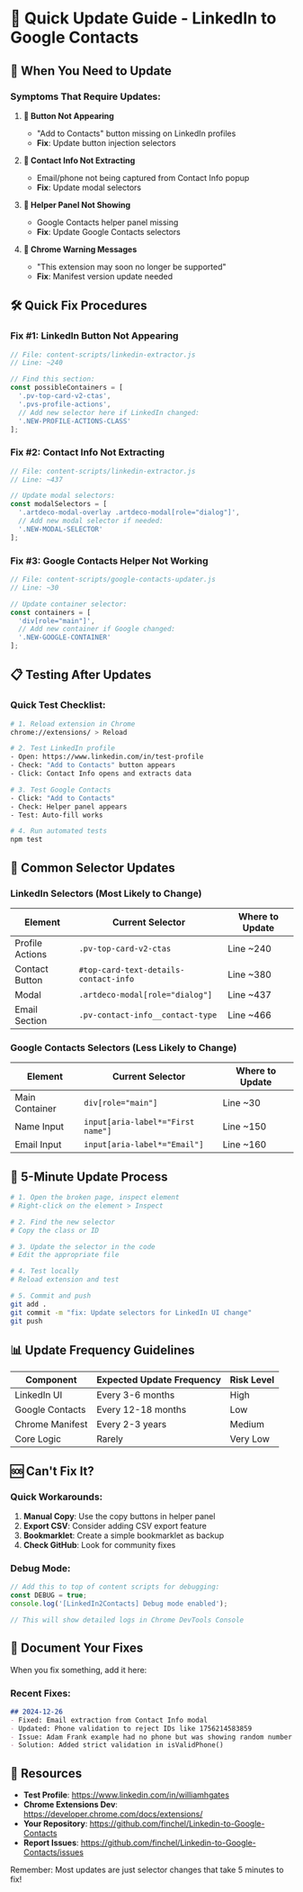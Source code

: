 # 🔄 Quick Update Guide - LinkedIn to Google Contacts

## 🚨 When You Need to Update

### Symptoms That Require Updates:

1. **🔴 Button Not Appearing**
   - "Add to Contacts" button missing on LinkedIn profiles
   - **Fix**: Update button injection selectors

2. **🔴 Contact Info Not Extracting**
   - Email/phone not being captured from Contact Info popup
   - **Fix**: Update modal selectors

3. **🔴 Helper Panel Not Showing**
   - Google Contacts helper panel missing
   - **Fix**: Update Google Contacts selectors

4. **🔴 Chrome Warning Messages**
   - "This extension may soon no longer be supported"
   - **Fix**: Manifest version update needed

## 🛠️ Quick Fix Procedures

### Fix #1: LinkedIn Button Not Appearing
```javascript
// File: content-scripts/linkedin-extractor.js
// Line: ~240

// Find this section:
const possibleContainers = [
  '.pv-top-card-v2-ctas',
  '.pvs-profile-actions',
  // Add new selector here if LinkedIn changed:
  '.NEW-PROFILE-ACTIONS-CLASS'
];
```

### Fix #2: Contact Info Not Extracting
```javascript
// File: content-scripts/linkedin-extractor.js
// Line: ~437

// Update modal selectors:
const modalSelectors = [
  '.artdeco-modal-overlay .artdeco-modal[role="dialog"]',
  // Add new modal selector if needed:
  '.NEW-MODAL-SELECTOR'
];
```

### Fix #3: Google Contacts Helper Not Working
```javascript
// File: content-scripts/google-contacts-updater.js
// Line: ~30

// Update container selector:
const containers = [
  'div[role="main"]',
  // Add new container if Google changed:
  '.NEW-GOOGLE-CONTAINER'
];
```

## 📋 Testing After Updates

### Quick Test Checklist:
```bash
# 1. Reload extension in Chrome
chrome://extensions/ > Reload

# 2. Test LinkedIn profile
- Open: https://www.linkedin.com/in/test-profile
- Check: "Add to Contacts" button appears
- Click: Contact Info opens and extracts data

# 3. Test Google Contacts
- Click: "Add to Contacts" 
- Check: Helper panel appears
- Test: Auto-fill works

# 4. Run automated tests
npm test
```

## 🔧 Common Selector Updates

### LinkedIn Selectors (Most Likely to Change)
| Element | Current Selector | Where to Update |
|---------|-----------------|-----------------|
| Profile Actions | `.pv-top-card-v2-ctas` | Line ~240 |
| Contact Button | `#top-card-text-details-contact-info` | Line ~380 |
| Modal | `.artdeco-modal[role="dialog"]` | Line ~437 |
| Email Section | `.pv-contact-info__contact-type` | Line ~466 |

### Google Contacts Selectors (Less Likely to Change)
| Element | Current Selector | Where to Update |
|---------|-----------------|-----------------|
| Main Container | `div[role="main"]` | Line ~30 |
| Name Input | `input[aria-label*="First name"]` | Line ~150 |
| Email Input | `input[aria-label*="Email"]` | Line ~160 |

## 🚀 5-Minute Update Process

```bash
# 1. Open the broken page, inspect element
# Right-click on the element > Inspect

# 2. Find the new selector
# Copy the class or ID

# 3. Update the selector in the code
# Edit the appropriate file

# 4. Test locally
# Reload extension and test

# 5. Commit and push
git add .
git commit -m "fix: Update selectors for LinkedIn UI change"
git push
```

## 📊 Update Frequency Guidelines

| Component | Expected Update Frequency | Risk Level |
|-----------|--------------------------|------------|
| LinkedIn UI | Every 3-6 months | High |
| Google Contacts | Every 12-18 months | Low |
| Chrome Manifest | Every 2-3 years | Medium |
| Core Logic | Rarely | Very Low |

## 🆘 Can't Fix It?

### Quick Workarounds:
1. **Manual Copy**: Use the copy buttons in helper panel
2. **Export CSV**: Consider adding CSV export feature
3. **Bookmarklet**: Create a simple bookmarklet as backup
4. **Check GitHub**: Look for community fixes

### Debug Mode:
```javascript
// Add this to top of content scripts for debugging:
const DEBUG = true;
console.log('[LinkedIn2Contacts] Debug mode enabled');

// This will show detailed logs in Chrome DevTools Console
```

## 📝 Document Your Fixes

When you fix something, add it here:

### Recent Fixes:
```markdown
## 2024-12-26
- Fixed: Email extraction from Contact Info modal
- Updated: Phone validation to reject IDs like 1756214583859
- Issue: Adam Frank example had no phone but was showing random number
- Solution: Added strict validation in isValidPhone()
```

## 🔗 Resources

- **Test Profile**: https://www.linkedin.com/in/williamhgates
- **Chrome Extensions Dev**: https://developer.chrome.com/docs/extensions/
- **Your Repository**: https://github.com/finchel/Linkedin-to-Google-Contacts
- **Report Issues**: https://github.com/finchel/Linkedin-to-Google-Contacts/issues

Remember: Most updates are just selector changes that take 5 minutes to fix!